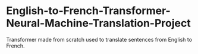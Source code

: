 # English-to-French-Transformer-Neural-Machine-Translation-Project
Transformer made from scratch used to translate sentences from English to French. 
